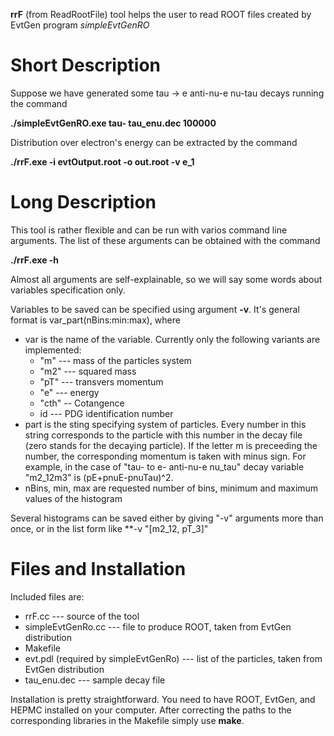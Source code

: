 **rrF** (from ReadRootFile) tool helps the user to read ROOT files created by EvtGen program _simpleEvtGenRO_

# Short Description

Suppose we have generated some tau -> e anti-nu-e nu-tau decays running the command

   **./simpleEvtGenRO.exe tau- tau_enu.dec 100000**

Distribution over electron's energy can be extracted by the command

   **./rrF.exe -i evtOutput.root -o out.root -v e_1**

# Long Description

This tool is rather flexible and can be run with varios command line arguments. The list of these arguments can be obtained with the command

   **./rrF.exe -h**

Almost all arguments are self-explainable, so we will say some words about variables specification only.

Variables to be saved can be specified using argument **-v**. It's general format is var_part(nBins:min:max), where

* var is the name of the variable. Currently only the following variants are implemented:
  * "m" --- mass of the particles system 
  * "m2" --- squared mass
  * "pT" --- transvers momentum
  * "e" --- energy
  * "cth" -- Cotangence
  * id --- PDG identification number
* part is the sting specifying system of particles. Every number in this string corresponds to the particle with this number in the decay file (zero stands for the decaying particle). If the letter m is preceeding the number, the corresponding momentum is taken with minus sign. For example, in the case of "tau- to e- anti-nu-e nu_tau" decay variable "m2_12m3" is (pE+pnuE-pnuTau)^2.
* nBins, min, max are requested number of bins, minimum and maximum values of the histogram

Several histograms can be saved either by giving "-v" arguments more than once, or in the list form like **-v "[m2_12, pT_3]"

# Files and Installation

Included files are:

* rrF.cc --- source of the tool
* simpleEvtGenRo.cc --- file to produce ROOT,  taken from EvtGen distribution
* Makefile
* evt.pdl (required by simpleEvtGenRo) --- list of the particles,  taken from EvtGen distribution
* tau_enu.dec --- sample decay file

Installation is pretty straightforward. You need to have ROOT, EvtGen, and HEPMC installed on your computer. After correcting the paths to the corresponding libraries in the Makefile simply use **make**.

